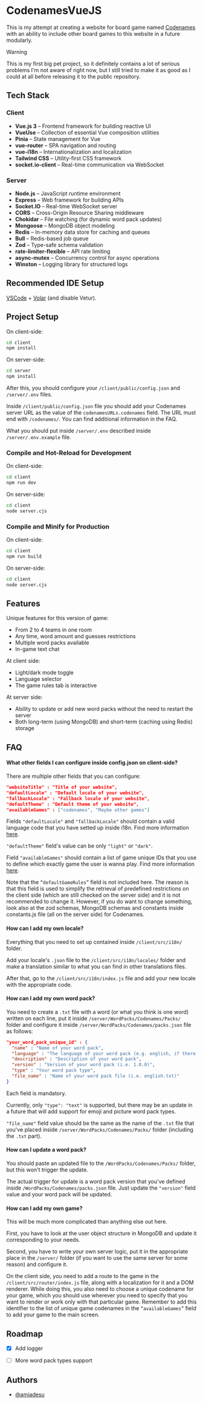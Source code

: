 # CodenamesVueJS

This is my attempt at creating a website for board game named [Codenames](https://en.wikipedia.org/wiki/Codenames_(board_game)) with an ability to include other board games to this website in a future modularly.

> [!WARNING]
> This is my first big pet project, so it definitely contains a lot of serious problems I'm not aware of right now, but I still tried to make it as good as I could at all before releasing it to the public repository.

## Tech Stack

### Client
- **Vue.js 3** – Frontend framework for building reactive UI
- **VueUse** – Collection of essential Vue composition utilities
- **Pinia** – State management for Vue
- **vue-router** – SPA navigation and routing
- **vue-i18n** – Internationalization and localization
- **Tailwind CSS** – Utility-first CSS framework
- **socket.io-client** – Real-time communication via WebSocket

### Server
- **Node.js** – JavaScript runtime environment
- **Express** – Web framework for building APIs
- **Socket.IO** – Real-time WebSocket server
- **CORS** – Cross-Origin Resource Sharing middleware
- **Chokidar** – File watching (for dynamic word pack updates)
- **Mongoose** – MongoDB object modeling
- **Redis** – In-memory data store for caching and queues
- **Bull** – Redis-based job queue
- **Zod** – Type-safe schema validation
- **rate-limiter-flexible** – API rate limiting
- **async-mutex** – Concurrency control for async operations
- **Winston** – Logging library for structured logs

## Recommended IDE Setup

[VSCode](https://code.visualstudio.com/) + [Volar](https://marketplace.visualstudio.com/items?itemName=Vue.volar) (and disable Vetur).

## Project Setup

On client-side:
```sh
cd client
npm install
```

On server-side:
```sh
cd server
npm install
```

After this, you should configure your `/client/public/config.json` and `/server/.env` files.

Inside `/client/public/config.json` file you should add your Codenames server URL as the value of the `codenamesURLs.codenames` field. The URL must end with `/codenames/`. You can find additional information in the FAQ.

What you should put inside `/server/.env` described inside `/server/.env.example` file.

### Compile and Hot-Reload for Development

On client-side:
```sh
cd client
npm run dev
```

On server-side:
```sh
cd client
node server.cjs
```


### Compile and Minify for Production

On client-side:
```sh
cd client
npm run build
```

On server-side:
```sh
cd client
node server.cjs
```
## Features

Unique features for this version of game:
- From 2 to 4 teams in one room
- Any time, word amount and guesses restrictions
- Multiple word packs available
- In-game text chat

At client side:
- Light/dark mode toggle
- Language selector
- The game rules tab is interactive

At server side:
- Ability to update or add new word packs without the need to restart the server
- Both long-term (using MongoDB) and short-term (caching using Redis) storage
## FAQ


#### What other fields I can configure inside config.json on client-side?

There are multiple other fields that you can configure:

```json
"websiteTitle" : "Title of your website",
"defaultLocale" : "Default locale of your website",
"fallbackLocale" : "Fallback locale of your website",
"defaultTheme" : "Default theme of your website",
"availableGames" : ["codenames", "Maybe other games"]
```

Fields `"defaultLocale"` and `"fallbackLocale"` should contain a valid language code that you have setted up inside i18n. Find more information [here](#how-can-i-add-my-own-locale).

`"defaultTheme"` field's value can be only `"light"` or `"dark"`.

Field `"availableGames"` should contain a list of game unique IDs that you use to define which exactly game the user is wanna play. Find more information [here](#how-can-i-add-my-own-game).

Note that the `“defaultGameRules”` field is not included here. The reason is that this field is used to simplify the retrieval of predefined restrictions on the client side (which are still checked on the server side) and it is not recommended to change it. However, if you do want to change something, look also at the zod schemas, MongoDB schemas and constants inside constants.js file (all on the server side) for Codenames.

#### How can I add my own locale?

Everything that you need to set up contained inside `/client/src/i18n/` folder.

Add your locale's `.json` file to the `/client/src/i18n/locales/` folder and make a translation similar to what you can find in other translations files.

After that, go to the `/client/src/i18n/index.js` file and add your new locale with the appropriate code.

#### How can I add my own word pack?

You need to create a `.txt` file with a word (or what you think is one word) written on each line, put it inside `/server/WordPacks/Codenames/Packs/` folder and configure it inside `/server/WordPacks/Codenames/packs.json` file as follows:

```json
"your_word_pack_unique_id" : {
  "name" : "Name of your word pack",
  "language" : "The language of your word pack (e.g. english, if there is more than one, just separate them with commas)",
  "description" : "Description of your word pack",
  "version" : "Version of your word pack (i.e. 1.0.0)",
  "type" : "Your word pack type",
  "file_name" : "Name of your word pack file (i.e. english.txt)"
}
```

Each field is mandatory. 

Currently, only `"type": "text"` is supported, but there may be an update in a future that will add support for emoji and picture word pack types.

`"file_name"` field value should be the same as the name of the `.txt` file that you've placed inside `/server/WordPacks/Codenames/Packs/` folder (including the `.txt` part).

#### How can I update a word pack?

You should paste an updated file to the `/WordPacks/Codenames/Packs/` folder, but this won't trigger the update.

The actual trigger for update is a word pack version that you've defined inside `/WordPacks/Codenames/packs.json` file. Just update the `"version"` field value and your word pack will be updated.

#### How can I add my own game?

This will be much more complicated than anything else out here.

First, you have to look at the user object structure in MongoDB and update it corresponding to your needs.

Second, you have to write your own server logic, put it in the appropriate place in the `/server/` folder (if you want to use the same server for some reason) and configure it.

On the client side, you need to add a route to the game in the `/client/src/router/index.js` file, along with a localization for it and a DOM renderer. While doing this, you also need to choose a unique codename for your game, which you should use wherever you need to specify that you want to render or work only with that particular game. Remember to add this identifier to the list of unique game codenames in the `“availableGames”` field to add your game to the main screen.


## Roadmap

- [x] Add logger
- [ ] More word pack types support


## Authors

- [@amiadesu](https://www.github.com/amiadesu)

